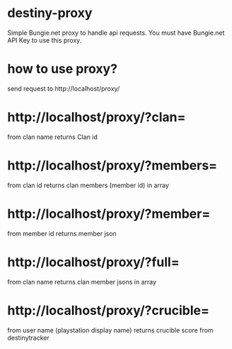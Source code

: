 # destiny-proxy

Simple Bungie.net proxy to handle api requests.
You must have Bungie.net API Key to use this proxy.

# how to use proxy?

send request to http://localhost/proxy/

# http://localhost/proxy/?clan=
from clan name returns Clan id

# http://localhost/proxy/?members=
from clan id returns clan members (member id) in array

# http://localhost/proxy/?member=
from member id returns member json

# http://localhost/proxy/?full=
from clan name returns clan member jsons in array

# http://localhost/proxy/?crucible=
from user name (playstation display name) returns crucible score from destinytracker
